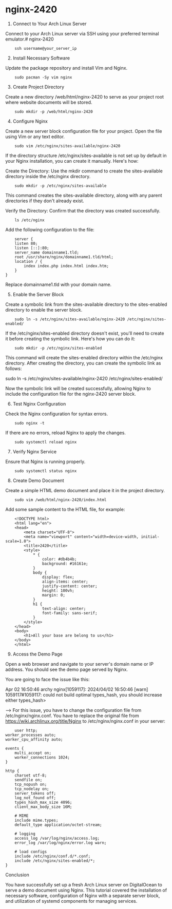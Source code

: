 # nginx-2420
1. Connect to Your Arch Linux Server

Connect to your Arch Linux server via SSH using your preferred terminal emulator.# nginx-2420

```
    ssh username@your_server_ip
```
2. Install Necessary Software

Update the package repository and install Vim and Nginx.

```
    sudo pacman -Sy vim nginx
```

3. Create Project Directory

Create a new directory /web/html/nginx-2420 to serve as your project root where website documents will be stored.

```
    sudo mkdir -p /web/html/nginx-2420
```

4. Configure Nginx

Create a new server block configuration file for your project. Open the file using Vim or any text editor.

```
    sudo vim /etc/nginx/sites-available/nginx-2420
```

If the directory structure /etc/nginx/sites-available is not set up by default in your Nginx installation, you can create it manually. Here's how:

Create the Directory: Use the mkdir command to create the sites-available directory inside the /etc/nginx directory.

```
    sudo mkdir -p /etc/nginx/sites-available
```

This command creates the sites-available directory, along with any parent directories if they don't already exist.

Verify the Directory: Confirm that the directory was created successfully.

```
    ls /etc/nginx
```

Add the following configuration to the file:

```
    server {
    listen 80;
    listen [::]:80;
    server_name domainname1.tld;
    root /usr/share/nginx/domainname1.tld/html;
    location / {
        index index.php index.html index.htm;
    }
}
```
Replace domainname1.tld with your domain name.

5. Enable the Server Block

Create a symbolic link from the sites-available directory to the sites-enabled directory to enable the server block.

```
    sudo ln -s /etc/nginx/sites-available/nginx-2420 /etc/nginx/sites-enabled/
```

If the /etc/nginx/sites-enabled directory doesn't exist, you'll need to create it before creating the symbolic link. Here's how you can do it:

```
    sudo mkdir -p /etc/nginx/sites-enabled
```

This command will create the sites-enabled directory within the /etc/nginx directory. After creating the directory, you can create the symbolic link as follows:

sudo ln -s /etc/nginx/sites-available/nginx-2420 /etc/nginx/sites-enabled/

Now the symbolic link will be created successfully, allowing Nginx to include the configuration file for the nginx-2420 server block.

6. Test Nginx Configuration

Check the Nginx configuration for syntax errors.

```
    sudo nginx -t
```

If there are no errors, reload Nginx to apply the changes.

```
    sudo systemctl reload nginx
```

7. Verify Nginx Service

Ensure that Nginx is running properly.

```
    sudo systemctl status nginx
```
8. Create Demo Document

Create a simple HTML demo document and place it in the project directory.

```
    sudo vim /web/html/nginx-2420/index.html
```

Add some sample content to the HTML file, for example:

```
    <!DOCTYPE html>
    <html lang="en">
    <head>
        <meta charset="UTF-8">
        <meta name="viewport" content="width=device-width, initial-scale=1.0">
        <title>2420</title>
        <style>
            * {
                color: #db4b4b;
                background: #16161e;
            }
            body {
                display: flex;
                align-items: center;
                justify-content: center;
                height: 100vh;
                margin: 0;
            }
            h1 {
                text-align: center;
                font-family: sans-serif;
            }
        </style>
    </head>
    <body>
        <h1>All your base are belong to us</h1>
    </body>
    </html>
```

9. Access the Demo Page

Open a web browser and navigate to your server's domain name or IP address. You should see the demo page served by Nginx.

You are going to face the issue like this:

Apr 02 16:50:46 archy nginx[1059117]: 2024/04/02 16:50:46 [warn] 1059117#1059117: could not build optimal types_hash, you should increase either types_hash>

--> For this issue, you have to change the configuration file from
/etc/nginx/nginx.conf. You have to replace the original file from https://wiki.archlinux.org/title/Nginx to /etc/nginx/nginx.conf in your server:

```
    user http;
worker_processes auto;
worker_cpu_affinity auto;

events {
    multi_accept on;
    worker_connections 1024;
}

http {
    charset utf-8;
    sendfile on;
    tcp_nopush on;
    tcp_nodelay on;
    server_tokens off;
    log_not_found off;
    types_hash_max_size 4096;
    client_max_body_size 16M;

    # MIME
    include mime.types;
    default_type application/octet-stream;

    # logging
    access_log /var/log/nginx/access.log;
    error_log /var/log/nginx/error.log warn;

    # load configs
    include /etc/nginx/conf.d/*.conf;
    include /etc/nginx/sites-enabled/*;
}
```

Conclusion

You have successfully set up a fresh Arch Linux server on DigitalOcean to serve a demo document using Nginx. This tutorial covered the installation of necessary software, configuration of Nginx with a separate server block, and utilization of systemd components for managing services.
